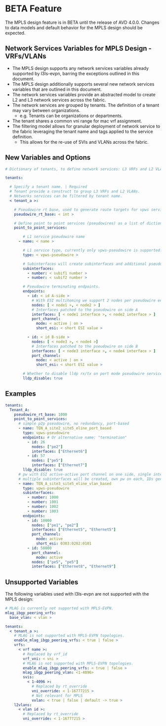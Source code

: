 # BETA Feature

The MPLS design feature is in BETA until the release of AVD 4.0.0. Changes to data models and default behavior for the MPLS design should be expected.

## Network Services Variables for MPLS Design - VRFs/VLANs

- The MPLS design supports any network services variables already supported by l3ls-evpn, barring the exceptions outlined in this document.
- The MPLS design additionally supports several new network services variables that are outlined in this document.
- The network services variables provide an abstracted model to create L2 and L3 network services across the fabric.
- The network services are grouped by tenants. The definition of a tenant may vary between organizations.
  - e.g. Tenants can be organizations or departments.
- The tenant shares a common vni range for mac vrf assignment.
- The filtering model allows for granular deployment of network service to the fabric leveraging the tenant name and tags applied to the service definition.
  - This allows for the re-use of SVIs and VLANs across the fabric.

## New Variables and Options

```yaml
# Dictionary of tenants, to define network services: L3 VRFs and L2 VLANS.

tenants:

  # Specify a tenant name. | Required
  # Tenant provide a construct to group L3 VRFs and L2 VLANs.
  # Networks services can be filtered by tenant name.
  < tenant_a >:

    # Pseudowire rt base, used to generate route targets for vpws services. Avoid overlapping route target spaces between different services.
    pseudowire_rt_base: < int >

    # Define point to point services (pseudowires) as a list of dictionaries.
    point_to_point_services:

        # L1 service pseudowire name
      - name: < name >

        # L1 service type, currently only vpws-pseudowire is supported.
        type: < vpws-pseudowire >

        # Subinterfaces will create subinterfaces and additional pseudowires/patch panel config
        subinterfaces:
          - number: < subif1 number >
          - number: < subif2 number >

        # Pseudowire terminating endpoints.
        endpoints:
          - id: < id A-side >
            # With ESI multihoming we support 2 nodes per pseudowire endpoint
            nodes: [ < node1 >, < node2 > ]
            # Interfaces patched to the pseudowire on side A
            interfaces: [ < node1 interface >, < node2 interface > ]
            port_channel:
              mode: < active | on >
              short_esi: < short ESI value >

          - id: < id B-side >
            nodes: [ < node3 >, < node4 >]
            # Interfaces patched to the pseudowire on side B
            interfaces: [ < node3 interface >, < node4 interface > ]
            port_channel:
              mode: < active | on >
              short_esi: < short ESI value >

        # Whether to disable lldp rx/tx on port mode pseudowire services
        lldp_disable: true
```

## Examples

```yaml
tenants:
  Tenant_A:
    pseudowire_rt_base: 1000
    point_to_point_services:
      # simple p2p pseudowire, no redundancy, port-based
      - name: TEN_A_site2_site5_eline_port_based
        type: vpws-pseudowire
        endpoints: # Or alternative name: "termination"
          - id: 26
            nodes: ["pe2"]
            interfaces: ["Ethernet6"]
          - id: 57
            nodes: ["pe5"]
            interfaces: ["Ethernet7"]
        lldp_disable: true
      # pw with ESI active-active port channel on one side, single interface on other side.
      # multiple subinterfaces will be created, own pw on each, IDs generated from endpoint.id + subif number.
      - name: TEN_A_site3_site5_eline_vlan_based
        type: vpws-pseudowire
        subinterfaces:
          - number: 1000
          - number: 1001
          - number: 1002
          - number: 1003
        endpoints:
          - id: 10000
            nodes: ["pe1", "pe2"]
            interfaces: ["Ethernet5", "Ethernet5"]
            port_channel:
              mode: active
              short_esi: 0303:0202:0101
          - id: 58000
            port_channel:
              mode: active
            nodes: ["pe5", "pe5"]
            interfaces: ["Ethernet8", "Ethernet9"]
```

## Unsupported Variables

The following variables used with l3ls-evpn are not supported with the MPLS design:

```yaml
# MLAG is currently not supported with MPLS-EVPN.
mlag_ibgp_peering_vrfs:
  base_vlan: < vlan >

tenants:
  < tenant_a >:
    # MLAG is not supported with MPLS-EVPN topologies.
    enable_mlag_ibgp_peering_vrfs: < true | false >
    vrfs:
      < vrf name >:
        # Replaced by vrf_id
        vrf_vni: < vni >
        # MLAG is not supported with MPLS-EVPN topologies.
        enable_mlag_ibgp_peering_vrfs: < true | false >
        mlag_ibgp_peering_vlan: <1-4096>
        svis:
          < 1-4096 >:
            # Replaced by rt_override
            vni_override: < 1-16777215 >
            # Not relevant for MPLS
            vxlan: < true | false | default -> true >
    l2vlans:
      < vlan id >:
        # Replaced by rt_override
        vni_override: < 1-16777215 >
```
